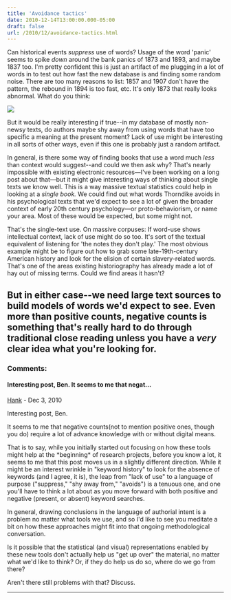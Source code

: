 ```yaml
---
title: 'Avoidance tactics'
date: 2010-12-14T13:00:00.000-05:00
draft: false
url: /2010/12/avoidance-tactics.html
---
```


Can historical events _suppress_ use of words? Usage of the word 'panic' seems to spike *down* around the bank panics of 1873 and 1893, and maybe 1837 too. I'm pretty confident this is just an artifact of me plugging in a lot of words in to test out how fast the new database is and finding some random noise. There are too many reasons to list: 1857 and 1907 don't have the pattern, the rebound in 1894 is too fast, etc. It's only 1873 that really looks abnormal. What do you think:

[![](http://3.bp.blogspot.com/_Pge31alC_E8/TQeqw4rgEpI/AAAAAAAACXM/IQhRwwn_8u4/s1600/panic.png)](http://3.bp.blogspot.com/_Pge31alC_E8/TQeqw4rgEpI/AAAAAAAACXM/IQhRwwn_8u4/s1600/panic.png)

But it would be really interesting if true--in my database of mostly non-newsy texts, do authors maybe shy away from using words that have too specific a meaning at the present moment? Lack of use might be interesting in all sorts of other ways, even if this one is probably just a random artifact.

In general, is there some way of finding books that use a word much _less_ than context would suggest--and could we then ask why? That's nearly impossible with existing electronic resources—I've been working on a long post about that—but it might give interesting ways of thinking about single texts we know well. This is a way massive textual statistics could help in looking at a _single book._ We could find out what words Thorndike avoids in his psychological texts that we'd expect to see a lot of given the broader context of early 20th century psychology—or proto-behaviorism, or name your area. Most of these would be expected, but some might not.

That's the single-text use. On massive corpuses: If word-use shows intellectual context, lack of use might do so too. It's sort of the textual equivalent of listening for 'the notes they don't play.' The most obvious example might be to figure out how to grab some late-19th-century American history and look for the elision of certain slavery-related words. That's one of the areas existing historiography has already made a lot of hay out of missing terms. Could we find areas it hasn't?

## But in either case--we need large text sources to build models of words we'd expect to see. Even more than positive counts, negative counts is something that's really hard to do through traditional close reading unless you have a _very_ clear idea what you're looking for.

### Comments:

#### Interesting post, Ben. It seems to me that negat...

[Hank](#) - <time datetime="2010-12-15T12:32:12.286-05:00">Dec 3, 2010</time>

Interesting post, Ben.

It seems to me that negative counts(not to mention positive ones, though you do) require a lot of advance knowledge with or without digital means.

That is to say, while you initially started out focusing on how these tools might help at the \*beginning\* of research projects, before you know a lot, it seems to me that this post moves us in a slightly different direction. While it might be an interest wrinkle in "keyword history" to look for the absence of keywords (and I agree, it is), the leap from "lack of use" to a language of purpose ("suppress," "shy away from," "avoids") is a tenuous one, and one you'll have to think a lot about as you move forward with both positive and negative (present, or absent) keyword searches.

In general, drawing conclusions in the language of authorial intent is a problem no matter what tools we use, and so I'd like to see you meditate a bit on how these approaches might fit into that ongoing methodological conversation.

Is it possible that the statistical (and visual) representations enabled by these new tools don't actually help us "get up over" the material, no matter what we'd like to think? Or, if they do help us do so, where do we go from there?

Aren't there still problems with that? Discuss.

<hr />
